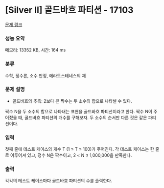 # [Silver II] 골드바흐 파티션 - 17103 

[문제 링크](https://www.acmicpc.net/problem/17103) 

### 성능 요약

메모리: 13352 KB, 시간: 164 ms

### 분류

수학, 정수론, 소수 판정, 에라토스테네스의 체

### 문제 설명

<ul>
	<li>골드바흐의 추측: 2보다 큰 짝수는 두 소수의 합으로 나타낼 수 있다.</li>
</ul>

<p>짝수 N을 두 소수의 합으로 나타내는 표현을 골드바흐 파티션이라고 한다. 짝수 N이 주어졌을 때, 골드바흐 파티션의 개수를 구해보자. 두 소수의 순서만 다른 것은 같은 파티션이다.</p>

### 입력 

 <p>첫째 줄에 테스트 케이스의 개수 T (1 ≤ T ≤ 100)가 주어진다. 각 테스트 케이스는 한 줄로 이루어져 있고, 정수 N은 짝수이고, 2 < N ≤ 1,000,000을 만족한다.</p>

### 출력 

 <p>각각의 테스트 케이스마다 골드바흐 파티션의 수를 출력한다.</p>

